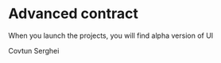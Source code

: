 # Advanced contract

When you launch the projects, you will find alpha version of UI

Covtun Serghei
